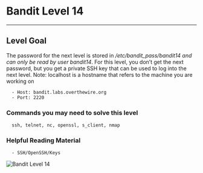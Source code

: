 # Bandit Level 14

---

## Level Goal

The password for the next level is stored in */etc/bandit_pass/bandit14 and can only be read by user bandit14*. For this level, you don’t get the next password, but you get a private SSH key that can be used to log into the next level. Note: localhost is a hostname that refers to the machine you are working on

``` {.sh}
  - Host: bandit.labs.overthewire.org
  - Port: 2220
```

### Commands you may need to solve this level

``` {.sh}
  ssh, telnet, nc, openssl, s_client, nmap
```

### Helpful Reading Material

``` {.sh}
  - SSH/OpenSSH/Keys
```

![Bandit Level 14](https://cdn.bulutbilisimciler.com/public/images/bandit/Bandit14.png)
